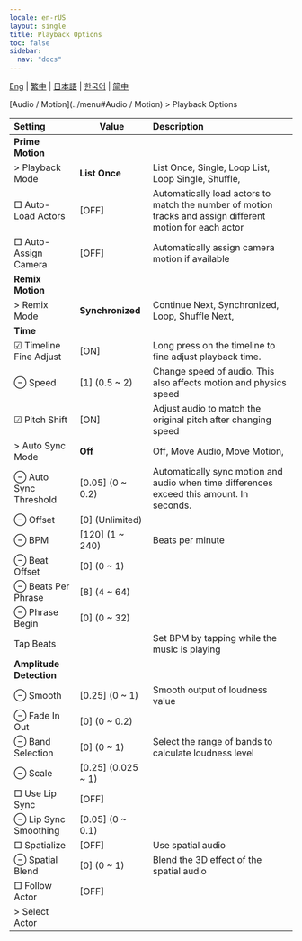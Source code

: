 ```yaml
---
locale: en-rUS
layout: single
title: Playback Options
toc: false
sidebar:
  nav: "docs"
---
```

[Eng](/dancexr/menu/2025.4/motion/motion_loader) | [繁中](/tw/dancexr/menu/2025.4/motion/motion_loader) | [日本語](/jp/dancexr/menu/2025.4/motion/motion_loader) | [한국어](/kr/dancexr/menu/2025.4/motion/motion_loader) | [简中](/zh/dancexr/menu/2025.4/motion/motion_loader)

[Audio / Motion](../menu#Audio / Motion) > Playback Options



| Setting | Value | Description |
| :--- | --- | :--- |
|  **Prime Motion**|| 
|  > Playback Mode| **List Once** | List Once, Single, Loop List, Loop Single, Shuffle,  |
|  □ Auto-Load Actors| [OFF] | Automatically load actors to match the number of motion tracks and assign different motion for each actor
|  □ Auto-Assign Camera| [OFF] | Automatically assign camera motion if available
|  **Remix Motion**|| 
|  > Remix Mode| **Synchronized** | Continue Next, Synchronized, Loop, Shuffle Next,  |
|  **Time**|| 
|  ☑ Timeline Fine Adjust| [ON] | Long press on the timeline to fine adjust playback time.
|  ⊖ Speed| [1] (0.5 ~ 2) | Change speed of audio. This also affects motion and physics speed
|  ☑ Pitch Shift| [ON] | Adjust audio to match the original pitch after changing speed
|  > Auto Sync Mode| **Off** | Off, Move Audio, Move Motion,  |
|  ⊖ Auto Sync Threshold| [0.05] (0 ~ 0.2) | Automatically sync motion and audio when time differences exceed this amount. In seconds.
|  ⊖ Offset| [0] (Unlimited) | 
|  ⊖ BPM| [120] (1 ~ 240) | Beats per minute
|  ⊖ Beat Offset| [0] (0 ~ 1) | 
|  ⊖ Beats Per Phrase| [8] (4 ~ 64) | 
|  ⊖ Phrase Begin| [0] (0 ~ 32) | 
|  Tap Beats|| Set BPM by tapping while the music is playing
|  **Amplitude Detection**|| 
|  ⊖ Smooth| [0.25] (0 ~ 1) | Smooth output of loudness value
|  ⊖ Fade In Out| [0] (0 ~ 0.2) | 
|  ⊖ Band Selection| [0] (0 ~ 1) | Select the range of bands to calculate loudness level
|  ⊖ Scale| [0.25] (0.025 ~ 1) | 
|  □ Use Lip Sync| [OFF] | 
|  ⊖ Lip Sync Smoothing| [0.05] (0 ~ 0.1) | 
|  □ Spatialize| [OFF] | Use spatial audio
|  ⊖ Spatial Blend| [0] (0 ~ 1) | Blend the 3D effect of the spatial audio
|  □ Follow Actor| [OFF] | 
|  > Select Actor|  |  |
